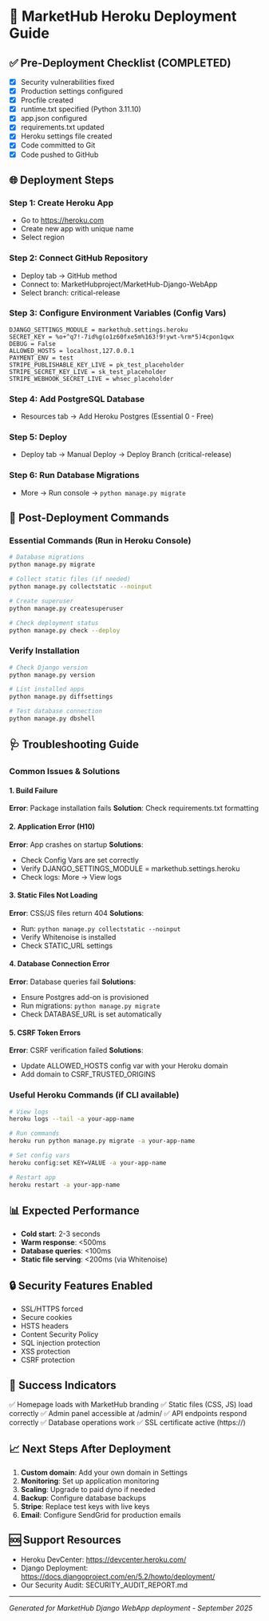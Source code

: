 # 🚀 MarketHub Heroku Deployment Guide

## ✅ Pre-Deployment Checklist (COMPLETED)
- [x] Security vulnerabilities fixed
- [x] Production settings configured
- [x] Procfile created
- [x] runtime.txt specified (Python 3.11.10)
- [x] app.json configured
- [x] requirements.txt updated
- [x] Heroku settings file created
- [x] Code committed to Git
- [x] Code pushed to GitHub

## 🌐 Deployment Steps

### Step 1: Create Heroku App
- Go to https://heroku.com
- Create new app with unique name
- Select region

### Step 2: Connect GitHub Repository
- Deploy tab → GitHub method
- Connect to: MarketHubproject/MarketHub-Django-WebApp
- Select branch: critical-release

### Step 3: Configure Environment Variables (Config Vars)
```
DJANGO_SETTINGS_MODULE = markethub.settings.heroku
SECRET_KEY = %o+^q7!-7id%g(o1z60fxe5m%163!9!ywt-%rm*5)4cpon1qwx
DEBUG = False
ALLOWED_HOSTS = localhost,127.0.0.1
PAYMENT_ENV = test
STRIPE_PUBLISHABLE_KEY_LIVE = pk_test_placeholder
STRIPE_SECRET_KEY_LIVE = sk_test_placeholder
STRIPE_WEBHOOK_SECRET_LIVE = whsec_placeholder
```

### Step 4: Add PostgreSQL Database
- Resources tab → Add Heroku Postgres (Essential 0 - Free)

### Step 5: Deploy
- Deploy tab → Manual Deploy → Deploy Branch (critical-release)

### Step 6: Run Database Migrations
- More → Run console → `python manage.py migrate`

## 🔧 Post-Deployment Commands

### Essential Commands (Run in Heroku Console)
```bash
# Database migrations
python manage.py migrate

# Collect static files (if needed)
python manage.py collectstatic --noinput

# Create superuser
python manage.py createsuperuser

# Check deployment status
python manage.py check --deploy
```

### Verify Installation
```bash
# Check Django version
python manage.py version

# List installed apps
python manage.py diffsettings

# Test database connection
python manage.py dbshell
```

## 🩺 Troubleshooting Guide

### Common Issues & Solutions

#### 1. Build Failure
**Error**: Package installation fails
**Solution**: Check requirements.txt formatting

#### 2. Application Error (H10)
**Error**: App crashes on startup
**Solutions**:
- Check Config Vars are set correctly
- Verify DJANGO_SETTINGS_MODULE = markethub.settings.heroku
- Check logs: More → View logs

#### 3. Static Files Not Loading
**Error**: CSS/JS files return 404
**Solutions**:
- Run: `python manage.py collectstatic --noinput`
- Verify Whitenoise is installed
- Check STATIC_URL settings

#### 4. Database Connection Error
**Error**: Database queries fail
**Solutions**:
- Ensure Postgres add-on is provisioned
- Run migrations: `python manage.py migrate`
- Check DATABASE_URL is set automatically

#### 5. CSRF Token Errors
**Error**: CSRF verification failed
**Solutions**:
- Update ALLOWED_HOSTS config var with your Heroku domain
- Add domain to CSRF_TRUSTED_ORIGINS

### Useful Heroku Commands (if CLI available)
```bash
# View logs
heroku logs --tail -a your-app-name

# Run commands
heroku run python manage.py migrate -a your-app-name

# Set config vars
heroku config:set KEY=VALUE -a your-app-name

# Restart app
heroku restart -a your-app-name
```

## 📊 Expected Performance
- **Cold start**: 2-3 seconds
- **Warm response**: <500ms
- **Database queries**: <100ms
- **Static file serving**: <200ms (via Whitenoise)

## 🔒 Security Features Enabled
- SSL/HTTPS forced
- Secure cookies
- HSTS headers
- Content Security Policy
- SQL injection protection
- XSS protection
- CSRF protection

## 🎯 Success Indicators
✅ Homepage loads with MarketHub branding
✅ Static files (CSS, JS) load correctly
✅ Admin panel accessible at /admin/
✅ API endpoints respond correctly
✅ Database operations work
✅ SSL certificate active (https://)

## 📈 Next Steps After Deployment
1. **Custom domain**: Add your own domain in Settings
2. **Monitoring**: Set up application monitoring
3. **Scaling**: Upgrade to paid dyno if needed
4. **Backup**: Configure database backups
5. **Stripe**: Replace test keys with live keys
6. **Email**: Configure SendGrid for production emails

## 🆘 Support Resources
- Heroku DevCenter: https://devcenter.heroku.com/
- Django Deployment: https://docs.djangoproject.com/en/5.2/howto/deployment/
- Our Security Audit: SECURITY_AUDIT_REPORT.md

---
*Generated for MarketHub Django WebApp deployment - September 2025*